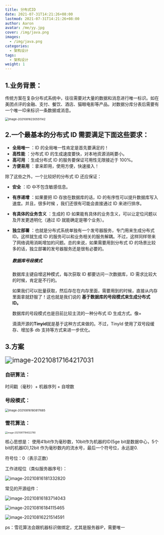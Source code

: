 ```yaml
---
title: 分布式ID
date: 2021-07-31T14:21:26+08:00
lastmod: 2021-07-31T14:21:26+08:00
author: Aaron
avatar: /me/yy.jpg
cover: /img/java.png
images:
  - /img/java.png
categories:
  - 架构设计
tags:
  - 架构设计
weight: 1
---
```


## 1.业务背景：

传统方案在复杂分布式系统中，往往需要对大量的数据和消息进行唯一标识。如在美团点评的金融、支付、餐饮、酒店、猫眼电影等产品。对数据分库分表后需要有一个唯一ID来标识一条数据或消息。

 <img src="https://gitee.com/aaronlynn/picture/raw/master/img/image-20210816230551142.png" alt="image-20210816230551142" style="zoom: 67%;" /> 

## 2.一个最基本的分布式 ID 需要满足下面这些要求：

- **全局唯一** ：ID 的全局唯一性肯定是首先要满足的！
- **高性能** ：分布式 ID 的生成速度要快，对本地资源消耗要小。
- **高可用** ：生成分布式 ID 的服务要保证可用性无限接近于 100%。
- **方便易用** ：拿来即用，使用方便，快速接入！

除了这些之外，一个比较好的分布式 ID 还应保证：

- **安全** ：ID 中不包含敏感信息。

- **有序递增** ：如果要把 ID 存放在数据库的话，ID 的有序性可以提升数据库写入速度。并且，很多时候 ，我们还很有可能会直接通过 ID 来进行排序。

- **有具体的业务含义** ：生成的 ID 如果能有具体的业务含义，可以让定位问题以及开发更透明化（通过 ID 就能确定是哪个业务）。

- **独立部署** ：也就是分布式系统单独有一个发号器服务，专门用来生成分布式 ID。这样就生成 ID 的服务可以和业务相关的服务解耦。不过，这样同样带来了网络调用消耗增加的问题。总的来说，如果需要用到分布式 ID 的场景比较多的话，独立部署的发号器服务还是很有必要的。

  ##### 数据库号段模式

  数据库主键自增这种模式，每次获取 ID 都要访问一次数据库，ID 需求比较大的时候，肯定是不行的。

  如果我们可以批量获取，然后存在在内存里面，需要用到的时候，直接从内存里面拿就舒服了！这也就是我们说的 **基于数据库的号段模式来生成分布式 ID。**

  数据库的号段模式也是目前比较主流的一种分布式 ID 生成方式。像+

  滴滴开源的**Tinyid**就是基于这种方式来做的。不过，TinyId 使用了双号段缓存、增加多 db 支持等方式来进一步优化。

##  3.方案

<img src="https://gitee.com/aaronlynn/picture/raw/master/img/image-20210817164217031.png" alt="image-20210817164217031" style="zoom:150%;" />

### 自研算法：

时间戳（毫秒）+ 机器序列 + 自增数

###  号段模式：

<img src="https://gitee.com/aaronlynn/picture/raw/master/img/image-20210816180817685.png" alt="image-20210816180817685" style="zoom: 67%;" /> 



### 雪花算法：

<img src="https://gitee.com/aaronlynn/picture/raw/master/img/image-20210817194022780.png" alt="image-20210817194022780" style="zoom:50%;" /> 

核心思想是： 使用41bit作为毫秒数，10bit作为机器的ID(5ge bit是数据中心，5个bit的机器ID),12bit 作为毫秒数内的流水号，最后一个符号位，永远是0.

符号位：0（表示正数）

工作进程位（类似服务器序号）：

![image-20210816181332820](https://gitee.com/aaronlynn/picture/raw/master/img/image-20210816181332820.png)   

常见的开源组件：

![image-20210816183714043](https://gitee.com/aaronlynn/picture/raw/master/img/image-20210816183714043.png) 

![image-20210816184115465](https://gitee.com/aaronlynn/picture/raw/master/img/image-20210816184115465.png) 

![image-20210816221514591](https://gitee.com/aaronlynn/picture/raw/master/img/image-20210816221514591.png)

ps：雪花算法会跟机器标识做绑定，尤其是服务器IP，需要唯一